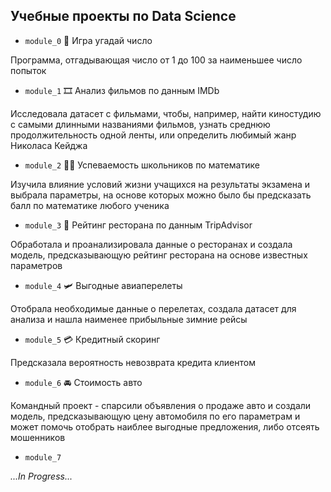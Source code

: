 ## Учебные проекты по Data Science

* `module_0` :game_die: Игра угадай число 

Программа, отгадывающая число от 1 до 100 за наименьшее число попыток

* `module_1` :film_strip: Aнализ фильмов по данным IMDb

Исследовала датасет с фильмами, чтобы, например, найти киностудию с самыми длинными названиями фильмов, узнать среднюю продолжительность одной ленты, или определить любимый жанр Николаса Кейджа

* `module_2` :student: Успеваемость школьников по математике

Изучила влияние условий жизни учащихся на результаты экзамена и выбрала параметры, на основе которых можно было бы предсказать балл по математике любого ученика

* `module_3` :spaghetti: Рейтинг ресторана по данным TripAdvisor

Обработала и проанализировала данные о ресторанах и создала модель, предсказывающую рейтинг ресторана на основе известных параметров

* `module_4` :small_airplane: Выгодные авиаперелеты

Отобрала необходимые данные о перелетах, создала датасет для анализа и нашла наименее прибыльные зимние рейсы

* `module_5` :credit_card: Кредитный скоринг

Предсказала вероятность невозврата кредита клиентом 

* `module_6` :oncoming_automobile: Стоимость авто

Командный проект - спарсили объявления о продаже авто и создали модель, предсказывающую цену автомобиля по его параметрам и может помочь отобрать наиблее выгодные предложения, либо отсеять мошенников 

* `module_7`

*...In Progress...*
